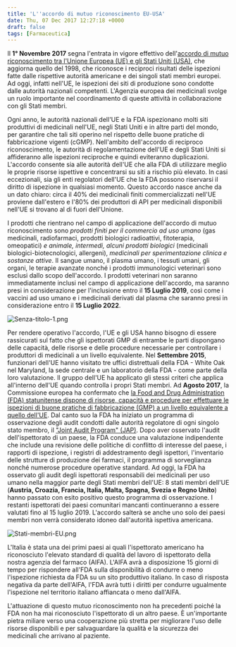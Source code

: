 ```yaml
---
title: 'L''accordo di mutuo riconoscimento EU-USA'
date: Thu, 07 Dec 2017 12:27:18 +0000
draft: false
tags: [Farmaceutica]
---
```


Il **1° Novembre 2017** segna l'entrata in vigore effettivo dell'[accordo di mutuo riconoscimento tra l'Unione Europea (UE) e gli Stati Uniti (USA)](http://www.ema.europa.eu/docs/en_GB/document_library/Press_release/2017/10/WC500237909.pdf), che aggiorna quello del 1998, che riconosce i reciproci risultati delle ispezioni fatte dalle rispettive autorità americane e dei singoli stati membri europei. Ad oggi, infatti nell'UE, le ispezioni dei siti di produzione sono condotte dalle autorità nazionali competenti. L'Agenzia europea dei medicinali svolge un ruolo importante nel coordinamento di queste attività in collaborazione con gli Stati membri.

Ogni anno, le autorità nazionali dell'UE e la FDA ispezionano molti siti produttivi di medicinali nell'UE, negli Stati Uniti e in altre parti del mondo, per garantire che tali siti operino nel rispetto delle buone pratiche di fabbricazione vigenti (cGMP). Nell'ambito dell'accordo di reciproco riconoscimento, le autorità di regolamentazione dell'UE e degli Stati Uniti si affideranno alle ispezioni reciproche e quindi eviteranno duplicazioni. L'accordo consente sia alle autorità dell'UE che alla FDA di utilizzare meglio le proprie risorse ispettive e concentrarsi su siti a rischio più elevato. In casi eccezionali, sia gli enti regolatori dell'UE che la FDA possono riservarsi il diritto di ispezione in qualsiasi momento. Questo accordo nasce anche da un dato chiaro: circa il 40% dei medicinali finiti commercializzati nell'UE proviene dall'estero e l'80% dei produttori di API per medicinali disponibili nell'UE si trovano al di fuori dell'Unione.

I prodotti che rientrano nel campo di applicazione dell'accordo di mutuo riconoscimento sono _prodotti finiti per il commercio ad uso umano_ (gas medicinali, radiofarmaci, prodotti biologici radioattivi, fitoterapia, omeopatici) _e animale, intermedi, alcuni prodotti biologici_ (medicinali biologici-biotecnologici, allergeni), _medicinali per sperimentazione clinica e sostanze attive_. Il sangue umano, il plasma umano, i tessuti umani, gli organi, le terapie avanzate nonché i prodotti immunologici veterinari sono esclusi dallo scopo dell'accordo. I prodotti veterinari non saranno immediatamente inclusi nel campo di applicazione dell'accordo, ma saranno presi in considerazione per l'inclusione entro il **15 Luglio 2019**, così come i vaccini ad uso umano e i medicinali derivati ​​dal plasma che saranno presi in considerazione entro il **15 Luglio 2022**.

![Senza-titolo-1.png](https://silviavernotico.files.wordpress.com/2017/12/senza-titolo-1.png)

Per rendere operativo l'accordo, l'UE e gli USA hanno bisogno di essere rassicurati sul fatto che gli ispettorati GMP di entrambe le parti dispongano delle capacità, delle risorse e delle procedure necessarie per controllare i produttori di medicinali a un livello equivalente. Nel **Settembre 2015**, funzionari dell'UE hanno visitato tre uffici distrettuali della FDA - White Oak nel Maryland, la sede centrale e un laboratorio della FDA - come parte della loro valutazione. Il gruppo dell'UE ha applicato gli stessi criteri che applica all'interno dell'UE quando controlla i propri Stati membri. Ad **Agosto 2017**, la Commissione europea ha confermato che [la Food and Drug Administration (FDA) statunitense dispone di risorse, capacità e procedure per effettuare le ispezioni di buone pratiche di fabbricazione (GMP) a un livello equivalente a quello dell'UE](http://eur-lex.europa.eu/legal-content/IT/TXT/PDF/?uri=CELEX:22017X0915(01)&from=EN). Dal canto suo la FDA ha iniziato un programma di osservazione degli audit condotti dalle autorità regolatore di ogni singolo stato membro, il ["Joint Audit Program" (JAP)](http://www.ema.europa.eu/ema/index.jsp?curl=pages/regulation/document_listing/document_listing_000160.jsp&mid=WC0b01ac0580029750). Dopo aver osservato l'audit dell'ispettorato di un paese, la FDA conduce una valutazione indipendente che include una revisione delle politiche di conflitto di interesse del paese, i rapporti di ispezione, i registri di addestramento degli ispettori, l'inventario delle strutture di produzione dei farmaci, il programma di sorveglianza nonché numerose procedure operative standard. Ad oggi, la FDA ha osservato gli audit degli ispettorati responsabili dei medicinali per uso umano nella maggior parte degli Stati membri dell'UE: 8 stati membri dell'UE (**Austria, Croazia, Francia, Italia, Malta, Spagna, Svezia e Regno Unito**) hanno passato con esito positivo questo programma di osservazione. I restanti ispettorati dei paesi comunitari mancanti continueranno a essere valutati fino al 15 luglio 2019. L'accordo salterà se anche uno solo dei paesi membri non verrà considerato idoneo dall'autorità ispettiva americana.

![Stati-membri-EU.png](https://silviavernotico.files.wordpress.com/2017/12/stati-membri-eu.png)

L'Italia è stata una dei primi paesi ai quali l'ispettorato americano ha riconosciuto l'elevato standard di qualità del lavoro di ispettorato della nostra agenzia del farmaco (AIFA). L'AIFA avrà a disposizione 15 giorni di tempo per rispondere all'FDA sulla disponibilità di condurre o meno l'ispezione richiesta da FDA su un sito produttivo italiano. In caso di risposta negativa da parte dell'AIFA, l'FDA avrà tutti i diritti per condurre ugualmente l'ispezione nel territorio italiano affiancata o meno dall'AIFA.

L'attuazione di questo mutuo riconoscimento non ha precedenti poiché la FDA non ha mai riconosciuto l'ispettorato di un altro paese. È un'importante pietra miliare verso una cooperazione più stretta per migliorare l'uso delle risorse disponibili e per salvaguardare la qualità e la sicurezza dei medicinali che arrivano al paziente.